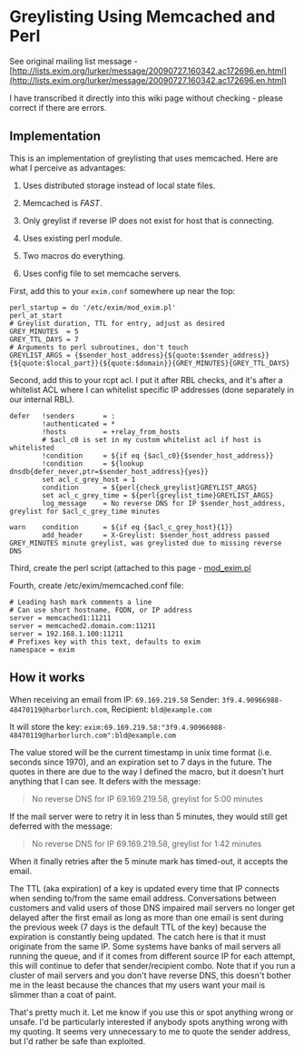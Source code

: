 Greylisting Using Memcached and Perl
====================================

See original mailing list message -
[http://lists.exim.org/lurker/message/20090727.160342.ac172696.en.html](http://lists.exim.org/lurker/message/20090727.160342.ac172696.en.html)

I have transcribed it directly into this wiki page without checking -
please correct if there are errors.

Implementation
--------------

This is an implementation of greylisting that uses memcached. Here are
what I perceive as advantages:

1.  Uses distributed storage instead of local state files.

2.  Memcached is *FAST*.

3.  Only greylist if reverse IP does not exist for host that is
    connecting.

4.  Uses existing perl module.

5.  Two macros do everything.

6.  Uses config file to set memcache servers.

First, add this to your `exim.conf` somewhere up near the top:

    perl_startup = do '/etc/exim/mod_exim.pl'
    perl_at_start
    # Greylist duration, TTL for entry, adjust as desired
    GREY_MINUTES  = 5
    GREY_TTL_DAYS = 7
    # Arguments to perl subroutines, don't touch
    GREYLIST_ARGS = {$sender_host_address}{${quote:$sender_address}}{${quote:$local_part}}{${quote:$domain}}{GREY_MINUTES}{GREY_TTL_DAYS}

Second, add this to your rcpt acl. I put it after RBL checks, and it's
after a whitelist ACL where I can whitelist specific IP addresses (done
separately in our internal RBL).

    defer   !senders       = :
            !authenticated = *
            !hosts         = +relay_from_hosts
            # $acl_c0 is set in my custom whitelist acl if host is whitelisted
            !condition     = ${if eq {$acl_c0}{$sender_host_address}}
            !condition     = ${lookup dnsdb{defer_never,ptr=$sender_host_address}{yes}}
            set acl_c_grey_host = 1
            condition      = ${perl{check_greylist}GREYLIST_ARGS}
            set acl_c_grey_time = ${perl{greylist_time}GREYLIST_ARGS}
            log_message    = No reverse DNS for IP $sender_host_address, greylist for $acl_c_grey_time minutes

    warn    condition      = ${if eq {$acl_c_grey_host}{1}}
            add_header     = X-Greylist: $sender_host_address passed GREY_MINUTES minute greylist, was greylisted due to missing reverse DNS

Third, create the perl script (attached to this page - [mod_exim.pl](attachments/mod_exim.pl.txt)

Fourth, create /etc/exim/memcached.conf file:

    # Leading hash mark comments a line
    # Can use short hostname, FQDN, or IP address
    server = memcached1:11211
    server = memcached2.domain.com:11211
    server = 192.168.1.100:11211
    # Prefixes key with this text, defaults to exim
    namespace = exim

How it works
------------

When receiving an email from IP: `69.169.219.58` Sender:
`3f9.4.90966988-48470119@harborlurch.com`, Recipient: `bld@example.com`

It will store the key:
`exim:69.169.219.58:"3f9.4.90966988-48470119@harborlurch.com":bld@example.com`

The value stored will be the current timestamp in unix time format (i.e.
seconds since 1970), and an expiration set to 7 days in the future. The
quotes in there are due to the way I defined the macro, but it doesn't
hurt anything that I can see. It defers with the message:

> No reverse DNS for IP 69.169.219.58, greylist for 5:00 minutes

If the mail server were to retry it in less than 5 minutes, they would
still get deferred with the message:

> No reverse DNS for IP 69.169.219.58, greylist for 1:42 minutes

When it finally retries after the 5 minute mark has timed-out, it
accepts the email.

The TTL (aka expiration) of a key is updated every time that IP connects
when sending to/from the same email address. Conversations between
customers and valid users of those DNS impaired mail servers no longer
get delayed after the first email as long as more than one email is sent
during the previous week (7 days is the default TTL of the key) because
the expiration is constantly being updated. The catch here is that it
must originate from the same IP. Some systems have banks of mail servers
all running the queue, and if it comes from different source IP for each
attempt, this will continue to defer that sender/recipient combo. Note
that if you run a cluster of mail servers and you don't have reverse
DNS, this doesn't bother me in the least because the chances that my
users want your mail is slimmer than a coat of paint.

That's pretty much it. Let me know if you use this or spot anything
wrong or unsafe. I'd be particularly interested if anybody spots
anything wrong with my quoting. It seems very unnecessary to me to quote
the sender address, but I'd rather be safe than exploited.
